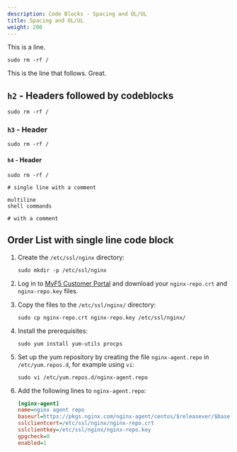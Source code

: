 ```yaml
---
description: Code Blocks - Spacing and OL/UL
title: Spacing and OL/UL
weight: 200
---
```


This is a line. 

```shell
sudo rm -rf /
```

This is the line that follows. Great.

## `h2` - Headers followed by codeblocks
```shell
sudo rm -rf /
```
### `h3` - Header
```shell
sudo rm -rf /
```
#### `h4` - Header
```shell
sudo rm -rf /
```

```shell
# single line with a comment
```

```shell
multiline
shell commands

# with a comment
```

## Order List with single line code block


1. Create the `/etc/ssl/nginx` directory:

    ```shell
    sudo mkdir -p /etc/ssl/nginx
    ```

1. Log in to [MyF5 Customer Portal](https://account.f5.com/myf5/) and download your `nginx-repo.crt` and `nginx-repo.key` files.

1. Copy the files to the `/etc/ssl/nginx/` directory:

    ```shell
    sudo cp nginx-repo.crt nginx-repo.key /etc/ssl/nginx/
    ```

1. Install the prerequisites:

    ```shell
    sudo yum install yum-utils procps
    ```

1. Set up the yum repository by creating the file `nginx-agent.repo` in `/etc/yum.repos.d`, for example using `vi`:

    ```shell
    sudo vi /etc/yum.repos.d/nginx-agent.repo
    ```

1. Add the following lines to `nginx-agent.repo`:

    ```ini
    [nginx-agent]
    name=nginx agent repo
    baseurl=https://pkgs.nginx.com/nginx-agent/centos/$releasever/$basearch/
    sslclientcert=/etc/ssl/nginx/nginx-repo.crt
    sslclientkey=/etc/ssl/nginx/nginx-repo.key
    gpgcheck=0
    enabled=1
    ```
